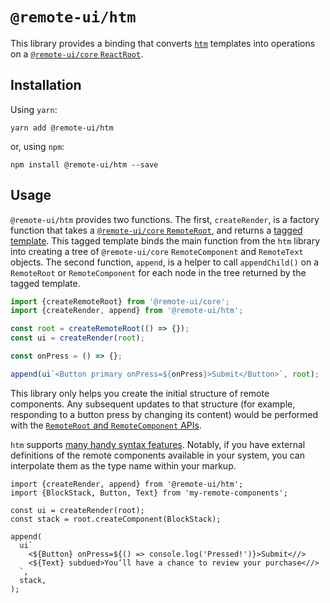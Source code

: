 # `@remote-ui/htm`

This library provides a binding that converts [`htm`](https://github.com/developit/htm) templates into operations on a [`@remote-ui/core` `ReactRoot`](../core#remoteroot).

## Installation

Using `yarn`:

```
yarn add @remote-ui/htm
```

or, using `npm`:

```
npm install @remote-ui/htm --save
```

## Usage

`@remote-ui/htm` provides two functions. The first, `createRender`, is a factory function that takes a [`@remote-ui/core` `RemoteRoot`](../core#remoteroot), and returns a [tagged template](https://developer.mozilla.org/en-US/docs/Web/JavaScript/Reference/Template_literals#Tagged_templates). This tagged template binds the main function from the `htm` library into creating a tree of `@remote-ui/core` `RemoteComponent` and `RemoteText` objects. The second function, `append`, is a helper to call `appendChild()` on a `RemoteRoot` or `RemoteComponent` for each node in the tree returned by the tagged template.

```ts
import {createRemoteRoot} from '@remote-ui/core';
import {createRender, append} from '@remote-ui/htm';

const root = createRemoteRoot(() => {});
const ui = createRender(root);

const onPress = () => {};

append(ui`<Button primary onPress=${onPress}>Submit</Button>`, root);
```

This library only helps you create the initial structure of remote components. Any subsequent updates to that structure (for example, responding to a button press by changing its content) would be performed with the [`RemoteRoot` and `RemoteComponent` APIs](../core).

`htm` supports [many handy syntax features](https://github.com/developit/htm#syntax-like-jsx-but-also-lit). Notably, if you have external definitions of the remote components available in your system, you can interpolate them as the type name within your markup.

```tsx
import {createRender, append} from '@remote-ui/htm';
import {BlockStack, Button, Text} from 'my-remote-components';

const ui = createRender(root);
const stack = root.createComponent(BlockStack);

append(
  ui`
    <${Button} onPress=${() => console.log('Pressed!')}>Submit<//>
    <${Text} subdued>You’ll have a chance to review your purchase<//>
  `,
  stack,
);
```
